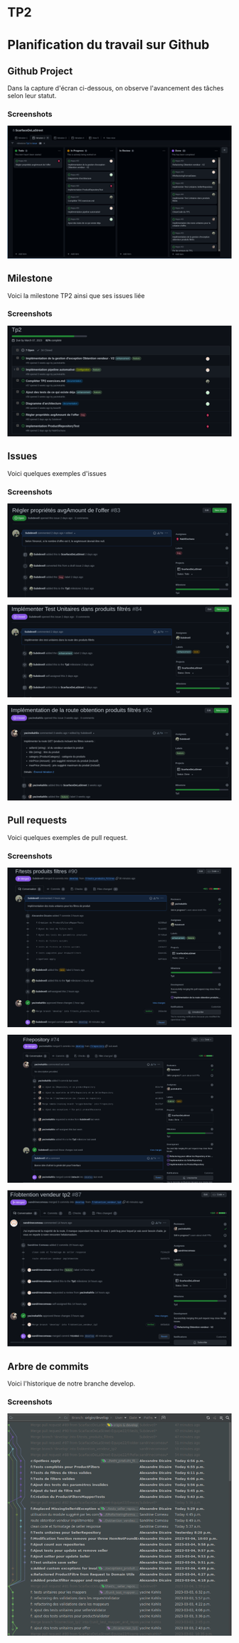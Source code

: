 # TP2

# Planification du travail sur Github

## Github Project
Dans la capture d'écran ci-dessous, on observe l'avancement des tâches selon leur statut.

### Screenshots
<p align="center">
  <img src="./img/tp2/githubProject-it2.png">
</p>


## Milestone
Voici la milestone TP2 ainsi que ses issues liée
### Screenshots
<p align="center">
  <img src="./img/tp2/milestone-it2.png">
</p>


## Issues
Voici quelques exemples d'issues
### Screenshots
<p align="center">
  <img src="./img/tp2/issue1-it2.png">
</p>
<p align="center">
  <img src="./img/tp2/issue2-it2.png">
</p>
<p align="center">
  <img src="./img/tp2/issue3-it2.png">
</p>


## Pull requests
Voici quelques exemples de pull request.
### Screenshots
<p align="center">
  <img src="./img/tp2/pr1-it2.png">
</p>
<p align="center">
  <img src="./img/tp2/pr2-it2.png">
</p>
<p align="center">
  <img src="./img/tp2/pr3-it2.png">
</p>

## Arbre de commits
Voici l'historique de notre branche develop.
### Screenshots
<p align="center">
  <img src="./img/tp2/arbreCommits-it2.png">
</p>